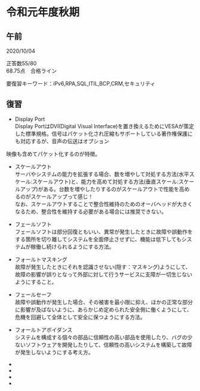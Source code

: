 # 令和元年度秋期

## 午前

2020/10/04  

正答数55/80    
68.75点　合格ライン  

要復習キーワード：iPv6,RPA,SQL,ITIL,BCP,CRM,セキュリティ   

## 復習

- Display Port  
Display PortはDVI(Digital Visual Interface)を置き換えるためにVESAが策定した標準規格。信号はパケット化され圧縮もサポートしている著作権保護にも対応するが、音声の伝送はオプション  

映像も含めてパケット化するのが特徴。


- スケールアウト  
サーバやシステムの能力を拡張する場合、数を増やして対処する方法(水平スケール:スケールアウト)と、能力を高めて対処する方法(垂直スケール:スケールアップ)がある。台数を増やしたりするのがスケールアウトで性能を高めるのがスケールアップって感じ！  
なお、スケールアウトすることで整合性維持のためのオーバヘッドが大きくなるため、整合性を維持する必要がある場合には推奨できない。  



- フェールソフト  
フェールソフトは部分回復ともいい、異常が発生したときに故障や誤動作をする箇所を切り離してシステムを全面停止させずに、機能は低下してもシステムが稼働し続けられるようにする方法。  

- フォールトマスキング  
故障が発生したときにそれを認識させない(隠す：マスキング)ようにして、故障の影響が誤りとなって外部に対して行うサービスに支障が一切生じないようにすること。  

- フェールセーフ  
故障や誤動作が発生した場合、その被害を最小限に抑え、ほかの正常な部分に影響が及ばないように、あらかじめ定められた安全側に働くようにして、危機を回避して全体として安全に保つようにする方法。  

- フォールトアボイダンス  
システムを構成する個々の部品に信頼性の高い部品を使用したり、バグの少ないソフトウェアを開発したりして、信頼性の高いシステムを構築して故障が発生しないようにする考え方。

- 
- 
- 
- 

